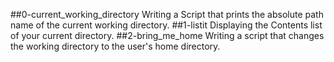 ##0-current_working_directory
Writing a Script that prints the absolute path name of the current working directory.
##1-listit
Displaying the Contents list of your current directory.
##2-bring_me_home
Writing a script that changes the working directory to the user's home directory.
